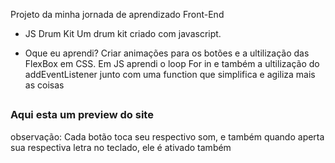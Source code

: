 Projeto da minha jornada de aprendizado Front-End

- JS Drum Kit
Um drum kit criado com javascript.

- Oque eu aprendi?
Criar animações para os botões e a ultilização das FlexBox em CSS. 
Em JS aprendi o loop For in e também a ultilização do addEventListener junto com uma function que simplifica e agiliza mais as coisas

  ##

<h3>Aqui esta um preview do site</h3>
<p>observação: Cada botão toca seu respectivo som, e também quando aperta sua respectiva letra no teclado, ele é ativado também</p>
